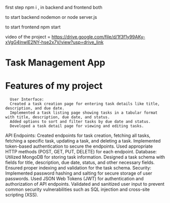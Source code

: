 
first step 
npm i , in backend and frontend both 

to start backend  nodemon  or node server.js

to start frontend    npm start 

video of the project = https://drive.google.com/file/d/1f3f1y99AKy-xVgG4lnwlE2NY-hse2x7V/view?usp=drive_link







# Task Management App

# Features of my project 
      User Interface:
      Created a task creation page for entering task details like title, description, and due date.
      Implemented a task listing page showing tasks in a tabular format with title, description, due date, and status.
      Added options to sort and filter tasks by due date and status.
      Developed a task detail page for viewing and editing tasks.
API Endpoints:
     Created endpoints for task creation, fetching all tasks, fetching a specific task, updating a task, and deleting a task.
     Implemented token-based authentication to secure the endpoints.
     Used appropriate HTTP methods (POST, GET, PUT, DELETE) for each endpoint.
     Database:
     Utilized MongoDB for storing task information.
     Designed a task schema with fields for title, description, due date, status, and other necessary fields.
     Ensured proper indexing and validation for the task schema.
Security:
     Implemented password hashing and salting for secure storage of user passwords.
     Used JSON Web Tokens (JWT) for authentication and authorization of API endpoints.
     Validated and sanitized user input to prevent common security vulnerabilities such as SQL injection and cross-site scripting (XSS).
